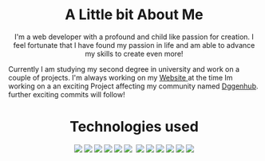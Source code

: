 
<h1 align="center">A Little bit About Me</h1>
<p align="center"> I'm a web developer with a profound and child like passion for creation. I feel fortunate that I have found my passion in life and am able to advance my skills to create even more!
</p>
<p>Currently I am studying my second degree in university and work on a couple of projects. I'm always working on my <span><a href="http://www.farbodmatin.ir"> Website </a></span>at the time Im working on a an exciting Project affecting my community named <a href="http://www.deggenhub.de">Dggenhub</a>. further exciting commits will follow!</p>


<h1 align="center">Technologies used</h1>
<p align="center">
  <img src="https://img.shields.io/badge/Linux-FCC624?style=for-the-badge&logo=linux&logoColor=black"/>
  <img src="https://img.shields.io/badge/django-%23092E20?logo=django&logoColor=white"/>
  <img src="https://img.shields.io/badge/flask-%23000000?logo=flask&logoColor=white"/>
  <img src="https://img.shields.io/badge/nginx-%23009639?logo=nginx&logoColor=white"/>

  <img src="https://img.shields.io/badge/Docker-00000F?style=for-the-badge&logo=docker&logoColor=white"/>
<img src="https://img.shields.io/badge/Python-593D88?style=for-the-badge&logo=python&logoColor=white"/>
<img stc="https://img.shields.io/badge/javascript-%23F7DF1E?logo=javascript&logoColor=white"/>
  <img src="https://img.shields.io/badge/Postgres-316192?style=for-the-badge&logo=postgresql&logoColor=white"/>
  <img src="https://img.shields.io/badge/FastAPI-009688?style=for-the-badge&logo=fastapi&logoColor=white"/>
  <img src="https://img.shields.io/badge/React-20232A?style=for-the-badge&logo=react&logoColor=61DAFB"/>
  <img src="https://img.shields.io/badge/vercel-000000?style=for-the-badge&logo=vercel&logoColor=white"/>
  <img src="https://img.shields.io/badge/Puppeteer-0081CB?style=for-the-badge&logo=Jira&logoColor=white"/>
  <img src="https://img.shields.io/badge/GIT-E44C30?style=for-the-badge&logo=git&logoColor=white"/>
</p>

